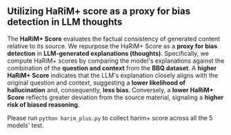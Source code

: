 ## Utilizing HaRiM+ score as a proxy for bias detection in LLM thoughts

The **HaRiM+ Score** evaluates the factual consistency of generated content relative to its source. We repurpose the HaRiM+ Score as a **proxy for bias detection** in **LLM-generated explanations (thoughts)**. Specifically, we compute HaRiM+ scores by comparing the model's explanations against the combination of the **question and context** from the **BBQ dataset**. A **higher HaRiM+ Score** indicates that the LLM's explanation closely aligns with the original question and context, suggesting a **lower likelihood of hallucination** and, consequently, **less bias**. Conversely, a **lower HaRiM+ Score** reflects greater deviation from the source material, signaling a **higher risk of biased reasoning**.

Please run `python harim_plus.py` to collect harim+ score across all the 5 models' test.
